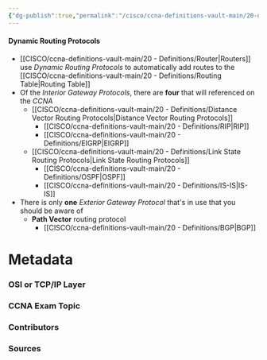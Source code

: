 ```yaml
---
{"dg-publish":true,"permalink":"/cisco/ccna-definitions-vault-main/20-definitions/dynamic-routing-protocols/","tags":["defs_ccna"]}
---
```


#### Dynamic Routing Protocols
- [[CISCO/ccna-definitions-vault-main/20 - Definitions/Router\|Routers]] use *Dynamic Routing Protocols* to automatically add routes to the [[CISCO/ccna-definitions-vault-main/20 - Definitions/Routing Table\|Routing Table]]
- Of the *Interior Gateway Protocols*, there are **four** that will referenced on the *CCNA*
	- [[CISCO/ccna-definitions-vault-main/20 - Definitions/Distance Vector Routing Protocols\|Distance Vector Routing Protocols]]
		- [[CISCO/ccna-definitions-vault-main/20 - Definitions/RIP\|RIP]]
		- [[CISCO/ccna-definitions-vault-main/20 - Definitions/EIGRP\|EIGRP]]
	- [[CISCO/ccna-definitions-vault-main/20 - Definitions/Link State Routing Protocols\|Link State Routing Protocols]]
		- [[CISCO/ccna-definitions-vault-main/20 - Definitions/OSPF\|OSPF]]
		- [[CISCO/ccna-definitions-vault-main/20 - Definitions/IS-IS\|IS-IS]]
- There is only **one** *Exterior Gateway Protocol* that's in use that you should be aware of
	- **Path Vector** routing protocol
		- [[CISCO/ccna-definitions-vault-main/20 - Definitions/BGP\|BGP]]


# Metadata
### OSI or TCP/IP Layer

### CCNA Exam Topic

### Contributors

### Sources


